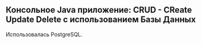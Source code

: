 ## Консольное Java приложение: CRUD - CReate Update Delete с использованием Базы Данных
Использовалась PostgreSQL.

